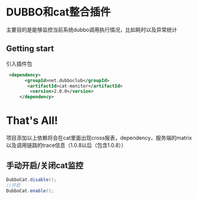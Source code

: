 # DUBBO和cat整合插件

主要目的是能够监控当前系统dubbo调用执行情况，比如耗时以及异常统计

## Getting start

 引入插件包

```xml
 <dependency>
       <groupId>net.dubboclub</groupId>
        <artifactId>cat-monitor</artifactId>
         <version>2.0.0</version>
     </dependency>
```

# That's All!

项目添加以上依赖将会在cat里面出现cross报表，dependency，服务端的matrix以及调用链路的trace信息（1.0.8以后（包含1.0.8））

## 手动开启/关闭cat监控
```java
DubboCat.disable();
//开启
DubboCat.enable();
```

